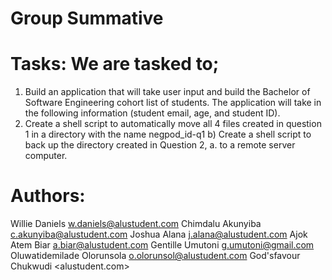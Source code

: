 # Group Summative
   # Tasks: We are tasked to;
   1) Build an application that will take user input and build the Bachelor of Software Engineering cohort list of students. The application will take in the following information (student email, age, and student ID).
   2) Create a shell script to automatically move all 4 files created in question 1 in a directory with the name negpod_id-q1
     b) Create a shell script to back up the directory created in Question 2, a. to a remote server computer.

  # Authors:
  Willie Daniels <w.daniels@alustudent.com>
  Chimdalu Akunyiba <c.akunyiba@alustudent.com>
  Joshua Alana <j.alana@alustudent.com>
  Ajok Atem Biar <a.biar@alustudent.com>
  Gentille Umutoni <g.umutoni@gmail.com>
  Oluwatidemilade Olorunsola <o.olorunsol@alustudent.com>
  God'sfavour Chukwudi <alustudent.com>